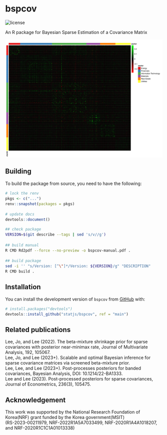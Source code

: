# bspcov

![license](https://img.shields.io/badge/Licence-GPL--2-blue.svg)

An R package for Bayesian Sparse Estimation of a Covariance Matrix

![S&P 500 Example](./figs/thresPPPheatmap.png?raw=true "SP 500 Example")

## Building

To build the package from source, you need to have the following:

```R
# lock the renv
pkgs <- c("...")
renv::snapshot(packages = pkgs)

# update docs
devtools::document()
```

```bash
## check package
VERSION=$(git describe --tags | sed 's/v//g')

## build manual
R CMD Rd2pdf --force --no-preview -o bspcov-manual.pdf .

## build package
sed -i '' "s/Version: [^\"]*/Version: ${VERSION}/g" "DESCRIPTION"
R CMD build .
```

## Installation

You can install the development version of `bspcov` from [GitHub](https://github.com/statjs/bspcov) with:

```r
# install.packages("devtools")
devtools::install_github("statjs/bspcov", ref = "main")
```

## Related publications

Lee, Jo, and Lee (2022). The beta-mixture shrinkage prior for sparse covariances with posterior near-minimax rate, Journal of Multivariate Analysis, 192, 105067.  
Lee, Jo, and Lee (2023+). Scalable and optimal Bayesian inference for sparse covariance matrices via screened beta-mixture prior.  
Lee, Lee, and Lee (2023+). Post-processes posteriors for banded covariances, Bayesian Analysis, DOI: 10.1214/22-BA1333.  
Lee and Lee (2023). Post-processed posteriors for sparse covariances, Journal of Econometrics, 236(3), 105475.

## Acknowledgement

This work was supported by the National Research Foundation of Korea(NRF) grant funded by the Korea government(MSIT)   
(RS-2023-00211979, NRF-2022R1A5A7033499, NRF-2020R1A4A1018207, and NRF-2020R1C1C1A01013338)

